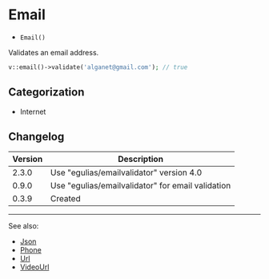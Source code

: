 # Email

- `Email()`

Validates an email address.

```php
v::email()->validate('alganet@gmail.com'); // true
```



## Categorization

- Internet

## Changelog

Version | Description
--------|-------------
  2.3.0 | Use "egulias/emailvalidator" version 4.0
  0.9.0 | Use "egulias/emailvalidator" for email validation
  0.3.9 | Created

***
See also:

- [Json](Json.md)
- [Phone](Phone.md)
- [Url](Url.md)
- [VideoUrl](VideoUrl.md)
